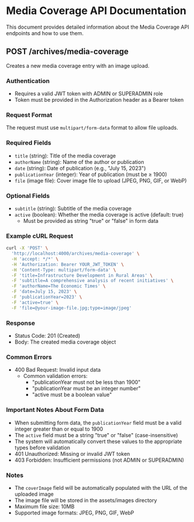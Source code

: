 # Media Coverage API Documentation

This document provides detailed information about the Media Coverage API endpoints and how to use them.

## POST /archives/media-coverage

Creates a new media coverage entry with an image upload.

### Authentication

- Requires a valid JWT token with ADMIN or SUPERADMIN role
- Token must be provided in the Authorization header as a Bearer token

### Request Format

The request must use `multipart/form-data` format to allow file uploads.

### Required Fields

- `title` (string): Title of the media coverage
- `authorName` (string): Name of the author or publication
- `date` (string): Date of publication (e.g., "July 15, 2023")
- `publicationYear` (integer): Year of publication (must be ≥ 1900)
- `file` (image file): Cover image file to upload (JPEG, PNG, GIF, or WebP)

### Optional Fields

- `subtitle` (string): Subtitle of the media coverage
- `active` (boolean): Whether the media coverage is active (default: true)
  - Must be provided as string "true" or "false" in form data

### Example cURL Request

```bash
curl -X 'POST' \
  'http://localhost:4000/archives/media-coverage' \
  -H 'accept: */*' \
  -H 'Authorization: Bearer YOUR_JWT_TOKEN' \
  -H 'Content-Type: multipart/form-data' \
  -F 'title=Infrastructure Development in Rural Areas' \
  -F 'subtitle=A comprehensive analysis of recent initiatives' \
  -F 'authorName=The Economic Times' \
  -F 'date=July 15, 2023' \
  -F 'publicationYear=2023' \
  -F 'active=true' \
  -F 'file=@your-image-file.jpg;type=image/jpeg'
```

### Response

- Status Code: 201 (Created)
- Body: The created media coverage object

### Common Errors

- 400 Bad Request: Invalid input data
  - Common validation errors:
    - "publicationYear must not be less than 1900"
    - "publicationYear must be an integer number"
    - "active must be a boolean value"

### Important Notes About Form Data

- When submitting form data, the `publicationYear` field must be a valid integer greater than or equal to 1900
- The `active` field must be a string "true" or "false" (case-insensitive)
- The system will automatically convert these values to the appropriate types before validation
- 401 Unauthorized: Missing or invalid JWT token
- 403 Forbidden: Insufficient permissions (not ADMIN or SUPERADMIN)

### Notes

- The `coverImage` field will be automatically populated with the URL of the uploaded image
- The image file will be stored in the assets/images directory
- Maximum file size: 10MB
- Supported image formats: JPEG, PNG, GIF, WebP

